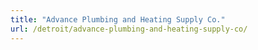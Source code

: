 ```yaml
---
title: "Advance Plumbing and Heating Supply Co."
url: /detroit/advance-plumbing-and-heating-supply-co/
---
```


